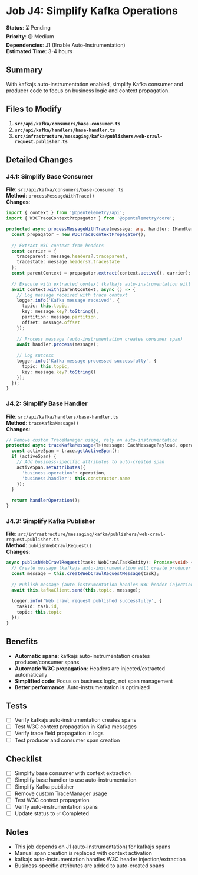 # Job J4: Simplify Kafka Operations

**Status**: ⏳ Pending  
**Priority**: 🟡 Medium  
**Dependencies**: J1 (Enable Auto-Instrumentation)  
**Estimated Time**: 3-4 hours

## Summary
With kafkajs auto-instrumentation enabled, simplify Kafka consumer and producer code to focus on business logic and context propagation.

## Files to Modify
1. **`src/api/kafka/consumers/base-consumer.ts`**
2. **`src/api/kafka/handlers/base-handler.ts`**
3. **`src/infrastructure/messaging/kafka/publishers/web-crawl-request.publisher.ts`**

## Detailed Changes

### J4.1: Simplify Base Consumer
**File**: `src/api/kafka/consumers/base-consumer.ts`  
**Method**: `processMessageWithTrace()`  
**Changes**:
```typescript
import { context } from '@opentelemetry/api';
import { W3CTraceContextPropagator } from '@opentelemetry/core';

protected async processMessageWithTrace(message: any, handler: IHandler, baseLogger: ILogger = logger): Promise<void> {
  const propagator = new W3CTraceContextPropagator();
  
  // Extract W3C context from headers
  const carrier = { 
    traceparent: message.headers?.traceparent, 
    tracestate: message.headers?.tracestate 
  };
  const parentContext = propagator.extract(context.active(), carrier);
  
  // Execute with extracted context (kafkajs auto-instrumentation will create the span)
  await context.with(parentContext, async () => {
    // Log message received with trace context
    logger.info('Kafka message received', {
      topic: this.topic,
      key: message.key?.toString(),
      partition: message.partition,
      offset: message.offset
    });
    
    // Process message (auto-instrumentation creates consumer span)
    await handler.process(message);
    
    // Log success
    logger.info('Kafka message processed successfully', {
      topic: this.topic,
      key: message.key?.toString()
    });
  });
}
```

### J4.2: Simplify Base Handler
**File**: `src/api/kafka/handlers/base-handler.ts`  
**Method**: `traceKafkaMessage()`  
**Changes**:
```typescript
// Remove custom TraceManager usage, rely on auto-instrumentation
protected async traceKafkaMessage<T>(message: EachMessagePayload, operation: string, handlerOperation: () => Promise<T>): Promise<T> {
  const activeSpan = trace.getActiveSpan();
  if (activeSpan) {
    // Add business-specific attributes to auto-created span
    activeSpan.setAttributes({
      'business.operation': operation,
      'business.handler': this.constructor.name
    });
  }
  
  return handlerOperation();
}
```

### J4.3: Simplify Kafka Publisher
**File**: `src/infrastructure/messaging/kafka/publishers/web-crawl-request.publisher.ts`  
**Method**: `publishWebCrawlRequest()`  
**Changes**:
```typescript
async publishWebCrawlRequest(task: WebCrawlTaskEntity): Promise<void> {
  // Create message (kafkajs auto-instrumentation will create producer span)
  const message = this.createWebCrawlRequestMessage(task);
  
  // Publish message (auto-instrumentation handles W3C header injection)
  await this.kafkaClient.send(this.topic, message);
  
  logger.info('Web crawl request published successfully', {
    taskId: task.id,
    topic: this.topic
  });
}
```

## Benefits
- **Automatic spans**: kafkajs auto-instrumentation creates producer/consumer spans
- **Automatic W3C propagation**: Headers are injected/extracted automatically
- **Simplified code**: Focus on business logic, not span management
- **Better performance**: Auto-instrumentation is optimized

## Tests
- [ ] Verify kafkajs auto-instrumentation creates spans
- [ ] Test W3C context propagation in Kafka messages
- [ ] Verify trace field propagation in logs
- [ ] Test producer and consumer span creation

## Checklist
- [ ] Simplify base consumer with context extraction
- [ ] Simplify base handler to use auto-instrumentation
- [ ] Simplify Kafka publisher
- [ ] Remove custom TraceManager usage
- [ ] Test W3C context propagation
- [ ] Verify auto-instrumentation spans
- [ ] Update status to ✅ Completed

## Notes
- This job depends on J1 (auto-instrumentation) for kafkajs spans
- Manual span creation is replaced with context activation
- kafkajs auto-instrumentation handles W3C header injection/extraction
- Business-specific attributes are added to auto-created spans
